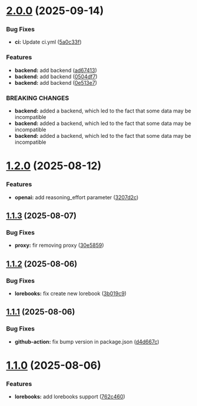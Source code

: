 # [2.0.0](https://github.com/Tavernikof/NoAssTavern/compare/v1.2.0...v2.0.0) (2025-09-14)


### Bug Fixes

* **ci:** Update ci.yml ([5a0c33f](https://github.com/Tavernikof/NoAssTavern/commit/5a0c33fba3276b1d49bd90a0ebb802e17e7b3216))


### Features

* **backend:** add backend ([ad67413](https://github.com/Tavernikof/NoAssTavern/commit/ad67413b042c98a2de092f6d874f8e969d09d451))
* **backend:** add backend ([0504df7](https://github.com/Tavernikof/NoAssTavern/commit/0504df79c89b72aac2b4110690ee3c197b0bc3f5))
* **backend:** add backend ([0e513e7](https://github.com/Tavernikof/NoAssTavern/commit/0e513e79c1ad977ddc6e201dcb0a4cdec8526814))


### BREAKING CHANGES

* **backend:** added a backend, which led to the fact that some data may be incompatible
* **backend:** added a backend, which led to the fact that some data may be incompatible
* **backend:** added a backend, which led to the fact that some data may be incompatible

# [1.2.0](https://github.com/Tavernikof/NoAssTavern/compare/v1.1.3...v1.2.0) (2025-08-12)


### Features

* **openai:** add reasoning_effort parameter ([3207d2c](https://github.com/Tavernikof/NoAssTavern/commit/3207d2cc2155d03a2ddb27925ab3ef04a2f8f449))

## [1.1.3](https://github.com/Tavernikof/NoAssTavern/compare/v1.1.2...v1.1.3) (2025-08-07)


### Bug Fixes

* **proxy:** fir removing proxy ([30e5859](https://github.com/Tavernikof/NoAssTavern/commit/30e5859b1996830d4524a033b5c6f1540cd2b383))

## [1.1.2](https://github.com/Tavernikof/NoAssTavern/compare/v1.1.1...v1.1.2) (2025-08-06)


### Bug Fixes

* **lorebooks:** fix create new lorebook ([3b019c9](https://github.com/Tavernikof/NoAssTavern/commit/3b019c9da56fff17c83ee6d7dd25e86b6709d2d6))

## [1.1.1](https://github.com/Tavernikof/NoAssTavern/compare/v1.1.0...v1.1.1) (2025-08-06)


### Bug Fixes

* **github-action:** fix bump version in package.json ([d4d667c](https://github.com/Tavernikof/NoAssTavern/commit/d4d667c7fe8b38465fbfead0101755f876d28093))

# [1.1.0](https://github.com/Tavernikof/NoAssTavern/compare/v1.0.0...v1.1.0) (2025-08-06)


### Features

* **lorebooks:** add lorebooks support ([762c460](https://github.com/Tavernikof/NoAssTavern/commit/762c460df430a3daddc59a889e3106a4644b8276))
